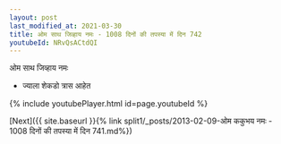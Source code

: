 ```yaml
---
layout: post
last_modified_at: 2021-03-30
title: ओम साथ जिव्हाय नमः - 1008 दिनों की तपस्या में दिन 742
youtubeId: NRvQsACtdQI
---
```

 
 
 ओम साथ जिव्हाय नमः  
 
 -  ज्याला शेकडो त्रास आहेत 
 
  
 
  
 
 
 
 
 
 


{% include youtubePlayer.html id=page.youtubeId %}
 
[Next]({{ site.baseurl }}{% link  split1/_posts/2013-02-09-ओम ककुभय नमः - 1008 दिनों की तपस्या में दिन 741.md%})
 
